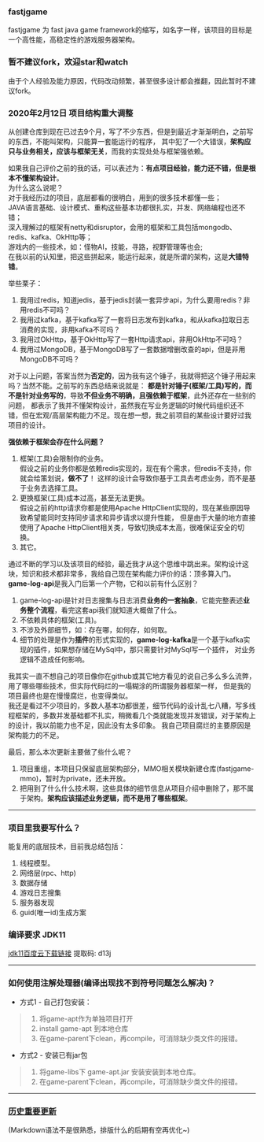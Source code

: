 ### fastjgame
fastjgame 为 fast java game framework的缩写，如名字一样，该项目的目标是一个高性能，高稳定性的游戏服务器架构。  

### 暂不建议fork，欢迎star和watch
由于个人经验及能力原因，代码改动频繁，甚至很多设计都会推翻，因此暂时不建议fork。

### 2020年2月12日 项目结构重大调整
从创建仓库到现在已过去9个月，写了不少东西，但是到最近才渐渐明白，之前写的东西，不能叫架构，只能算一套能运行的程序，
其中犯了一个大错误，**架构应只与业务相关，应该与框架无关**，而我的实现处处与框架强依赖。  

如果我自己评价之前的我的话，可以表述为：**有点项目经验，能力还不错，但是根本不懂架构设计**。  
为什么这么说呢？  
对于我经历过的项目，底层都看的很明白，用到的很多技术都懂一些；  
JAVA语言基础、设计模式、重构这些基本功都很扎实，并发、网络编程也还不错；  
深入理解过的框架有netty和disruptor，会用的框架和工具包括mongodb、redis、kafka、OkHttp等；  
游戏内的一些技术，如：怪物AI，技能，寻路，视野管理等也会;  
在我以前的认知里，把这些拼起来，能运行起来，就是所谓的架构，这是**大错特错**。  

举些栗子：
1. 我用过redis，知道jedis，基于jedis封装一套异步api，为什么要用redis？非用redis不可吗？
2. 我用过kafka，基于kafka写了一套将日志发布到kafka，和从kafka拉取日志消费的实现，非用kafka不可吗？
3. 我用过OkHttp，基于OkHttp写了一套Http请求api，非用OkHttp不可吗？
4. 我用过MongoDB，基于MongoDB写了一套数据增删改查的api，但是非用MongoDB不可吗？

对于以上问题，答案当然为**否定的**，因为我有这个锤子，我就得把这个锤子用起来吗？当然不能。之前写的东西总结来说就是：
**都是针对锤子(框架/工具)写的，而不是针对业务写的**，导致**不但业务不明确，且强依赖于框架**，此外还存在一些别的问题，
都表示了我并不懂架构设计，虽然我在写业务逻辑的时候代码组织还不错，但在宏观/高层架构能力不足。现在想一想，我之前项目的某些设计要好过我项目的设计。

**强依赖于框架会存在什么问题？**
1. 框架(工具)会限制你的业务。  
   假设之前的业务你都是依赖redis实现的，现在有个需求，但redis不支持，你就会给策划说，**做不了**！
这样的设计会导致你基于工具去考虑业务，而不是基于业务去选择工具。
2. 更换框架(工具)成本过高，甚至无法更换。  
   假设之前的http请求你都是使用Apache HttpClient实现的，现在某些原因导致希望能同时支持同步请求和异步请求以提升性能，
但是由于大量的地方直接使用了Apache HttpClient相关类，导致切换成本太高，很难保证安全的切换。
3. 其它。

通过不断的学习以及该项目的经验，最近我才从这个思维中跳出来。架构设计这块，知识和技术都非常多，我给自己现在架构能力评价的话：顶多算入门。
**game-log-api**是我入门后第一个产物，它和以前有什么区别？
1. game-log-api是针对日志搜集与日志消费**业务的一套抽象**，它能完整表述**业务整个流程**，看完这套api我们就知道大概做了什么。
2. 不依赖具体的框架(工具)。
3. 不涉及外部细节，如：存在哪，如何存，如何取。
4. 细节的处理是作为**插件**的形式实现的，**game-log-kafka**是一个基于kafka实现的插件，如果想存储在MySql中，那只需要针对MySql写一个插件，
对业务逻辑不造成任何影响。

我其实一直不想自己的项目像你在github或其它地方看见的说自己多么多么流弊，用了哪些哪些技术，但实际代码烂的一塌糊涂的所谓服务器框架一样，
但是我的项目最终也是在慢慢腐烂，也变得类似。  
我还是看过不少项目的，多数人基本功都很差，细节代码的设计乱七八糟，写多线程框架的，多数并发基础都不扎实，稍微看几个类就能发现并发错误，对于架构上的设计，我以前能力也不足，因此没有太多印象。
我自己项目腐烂的主要原因是架构能力的不足。

最后，那么本次更新主要做了些什么呢？
1. 项目重组，本项目只保留底层架构部分，MMO相关模块新建仓库(fastjgame-mmo)，暂时为private，还未开放。  
2. 把用到了什么什么技术啊，这些具体的细节信息从项目介绍中删除了，那不属于架构。**架构应该描述业务逻辑，而不是用了哪些框架**。

***
### 项目里我要写什么？
能复用的底层技术，目前我总结包括：
1. 线程模型。
2. 网络层(rpc、http)
3. 数据存储
4. 游戏日志搜集
5. 服务器发现
6. guid(唯一id)生成方案

### 编译要求 JDK11
[jdk11百度云下载链接](https://pan.baidu.com/s/10IWbDpIeVDk5iPjci0gDUw)  提取码: d13j

***
### 如何使用注解处理器(编译出现找不到符号问题怎么解决)？
+ 方式1 - 自己打包安装：  
> 1. 将game-apt作为单独项目打开
> 2. install game-apt 到本地仓库
> 3. 在game-parent下clean，再compile，可消除缺少类文件的报错。

+ 方式2 - 安装已有jar包
> 1. 将game-libs下 game-apt.jar 安装安装到本地仓库。
> 2. 在game-parent下clean，再compile，可消除缺少类文件的报错。

***
### [历史重要更新](https://github.com/hl845740757/fastjgame/blob/master/%E5%8E%86%E5%8F%B2%E9%87%8D%E8%A6%81%E6%9B%B4%E6%96%B0.md)

(Markdown语法不是很熟悉，排版什么的后期有空再优化~)
